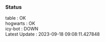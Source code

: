 ### Status


table : OK  
hogwarts : OK  
icy-bot : DOWN  
Latest Update : 2023-09-18 09:08:11.427848
